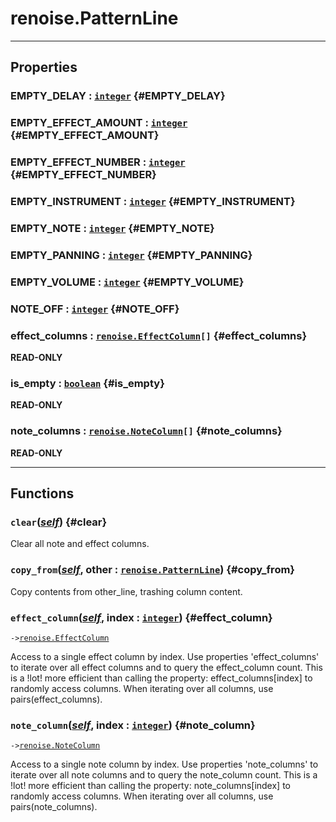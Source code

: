 # renoise.PatternLine  

---  
## Properties
### EMPTY_DELAY : [`integer`](../../API/builtins/integer.md) {#EMPTY_DELAY}
### EMPTY_EFFECT_AMOUNT : [`integer`](../../API/builtins/integer.md) {#EMPTY_EFFECT_AMOUNT}
### EMPTY_EFFECT_NUMBER : [`integer`](../../API/builtins/integer.md) {#EMPTY_EFFECT_NUMBER}
### EMPTY_INSTRUMENT : [`integer`](../../API/builtins/integer.md) {#EMPTY_INSTRUMENT}
### EMPTY_NOTE : [`integer`](../../API/builtins/integer.md) {#EMPTY_NOTE}
### EMPTY_PANNING : [`integer`](../../API/builtins/integer.md) {#EMPTY_PANNING}
### EMPTY_VOLUME : [`integer`](../../API/builtins/integer.md) {#EMPTY_VOLUME}
### NOTE_OFF : [`integer`](../../API/builtins/integer.md) {#NOTE_OFF}
### effect_columns : [`renoise.EffectColumn`](../../API/renoise/renoise.EffectColumn.md)`[]` {#effect_columns}
**READ-ONLY**

### is_empty : [`boolean`](../../API/builtins/boolean.md) {#is_empty}
**READ-ONLY**

### note_columns : [`renoise.NoteColumn`](../../API/renoise/renoise.NoteColumn.md)`[]` {#note_columns}
**READ-ONLY**

  

---  
## Functions
### `clear`([*self*](../../API/builtins/self.md)) {#clear}
Clear all note and effect columns.
### `copy_from`([*self*](../../API/builtins/self.md), other : [`renoise.PatternLine`](../../API/renoise/renoise.PatternLine.md)) {#copy_from}
Copy contents from other_line, trashing column content.
### `effect_column`([*self*](../../API/builtins/self.md), index : [`integer`](../../API/builtins/integer.md)) {#effect_column}
`->`[`renoise.EffectColumn`](../../API/renoise/renoise.EffectColumn.md)  

Access to a single effect column by index. Use properties 'effect_columns'
to iterate over all effect columns and to query the effect_column count.
This is a !lot! more efficient than calling the property:
effect_columns[index] to randomly access columns. When iterating over all
columns, use pairs(effect_columns).
### `note_column`([*self*](../../API/builtins/self.md), index : [`integer`](../../API/builtins/integer.md)) {#note_column}
`->`[`renoise.NoteColumn`](../../API/renoise/renoise.NoteColumn.md)  

Access to a single note column by index. Use properties 'note_columns'
to iterate over all note columns and to query the note_column count.
This is a !lot! more efficient than calling the property:
note_columns[index] to randomly access columns. When iterating over all
columns, use pairs(note_columns).  

